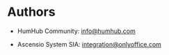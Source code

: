 # Authors

* HumHub Community: <info@humhub.com>

* Ascensio System SIA: <integration@onlyoffice.com>